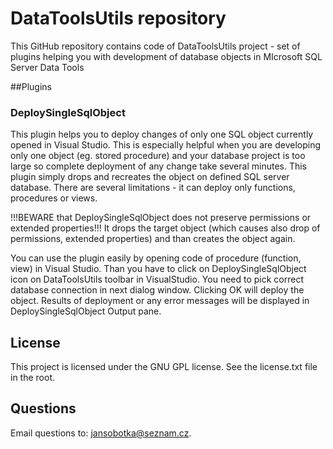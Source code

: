﻿# DataToolsUtils repository
This GitHub repository contains code of DataToolsUtils project - set of plugins helping you with development of database objects in MIcrosoft SQL Server Data Tools

##Plugins
### DeploySingleSqlObject
This plugin helps you to deploy changes of only one SQL object currently opened in Visual Studio. This is especially helpful when you are developing only one object (eg. stored procedure) and your database project is too large so complete deployment of any change take several minutes.
This plugin simply drops and recreates the object on defined SQL server database.
There are several limitations - it can deploy only functions, procedures or views.

!!!BEWARE that DeploySingleSqlObject does not preserve permissions or extended properties!!! It drops the target object (which causes also drop of permissions, extended properties) and than creates the object again.

You can use the plugin easily by opening code of procedure (function, view) in Visual Studio. Than you have to click on DeploySingleSqlObject icon on DataToolsUtils toolbar in VisualStudio. You need to pick correct database connection in next dialog window.
Clicking OK will deploy the object. Results of deployment or any error messages will be displayed in DeploySingleSqlObject Output pane.

## License
This project is licensed under the GNU GPL license. See the license.txt file in the root.

## Questions
Email questions to: jansobotka@seznam.cz.